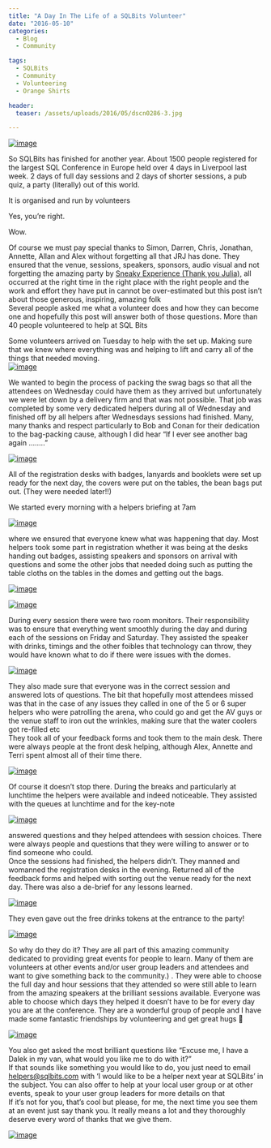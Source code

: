 ```yaml
---
title: "A Day In The Life of a SQLBits Volunteer"
date: "2016-05-10" 
categories:
  - Blog
  - Community

tags:
  - SQLBits
  - Community
  - Volunteering
  - Orange Shirts

header:
  teaser: /assets/uploads/2016/05/dscn0286-3.jpg

---
```

[![image](https://blog.robsewell.com/assets/uploads/2016/05/dscn0286-3.jpg)](https://blog.robsewell.com/assets/uploads/2016/05/dscn0286-3.jpg) 

So SQLBits has finished for another year. About 1500 people registered for the largest SQL Conference in Europe held over 4 days in Liverpool last week. 2 days of full day sessions and 2 days of shorter sessions, a pub quiz, a party (literally) out of this world.  
  
It is organised and run by volunteers  
  
Yes, you’re right. 
  
Wow.  
  
Of course we must pay special thanks to Simon, Darren, Chris, Jonathan, Annette, Allan and Alex without forgetting all that JRJ has done. They ensured that the venue, sessions, speakers, sponsors, audio visual and not forgetting the amazing party by <A href="http://sneakyexperience.co.uk/" target=_blank>Sneaky Experience (Thank you Julia),</A> all occurred at the right time in the right place with the right people and the work and effort they have put in cannot be over-estimated but this post isn’t about those generous, inspiring, amazing folk  
Several people asked me what a volunteer does and how they can become one and hopefully this post will answer both of those questions. More than 40 people volunteered to help at SQL Bits  

Some volunteers arrived on Tuesday to help with the set up. Making sure that we knew where everything was and helping to lift and carry all of the things that needed moving.  
[![image](https://blog.robsewell.com/assets/uploads/2016/05/wp_20160504_07_13_44_pro-2.jpg)](https://blog.robsewell.com/assets/uploads/2016/05/wp_20160504_07_13_44_pro-2.jpg)  

We wanted to begin the process of packing the swag bags so that all the attendees on Wednesday could have them as they arrived but unfortunately we were let down by a delivery firm and that was not possible. That job was completed by some very dedicated helpers during all of Wednesday and finished off by all helpers after Wednesdays sessions had finished. Many, many thanks and respect particularly to Bob and Conan for their dedication to the bag-packing cause, although I did hear “If I ever see another bag again ……..”  

[![image](https://blog.robsewell.com/assets/uploads/2016/05/bean-bags.jpg)](https://blog.robsewell.com/assets/uploads/2016/05/bean-bags.jpg)

All of the registration desks with badges, lanyards and booklets were set up ready for the next day, the covers were put on the tables, the bean bags put out. (They were needed later!!)  

We started every morning with a helpers briefing at 7am  

[![image](https://blog.robsewell.com/assets/uploads/2016/05/wp_20160506_07_40_18_pro-2.jpg)](https://blog.robsewell.com/assets/uploads/2016/05/wp_20160506_07_40_18_pro-2.jpg)  

where we ensured that everyone knew what was happening that day. Most helpers took some part in registration whether it was being at the desks handing out badges, assisting speakers and sponsors on arrival with questions and some the other jobs that needed doing such as putting the table cloths on the tables in the domes and getting out the bags.  

[![image](https://blog.robsewell.com/assets/uploads/2016/05/wp_20160504_10_31_33_pro-2.jpg)](https://blog.robsewell.com/assets/uploads/2016/05/wp_20160504_10_31_33_pro-2.jpg)  

[![image](https://blog.robsewell.com/assets/uploads/2016/05/dscn0284.jpg)](https://blog.robsewell.com/assets/uploads/2016/05/dscn0284.jpg)  

During every session there were two room monitors. Their responsibility was to ensure that everything went smoothly during the day and during each of the sessions on Friday and Saturday. They assisted the speaker with drinks, timings and the other foibles that technology can throw, they would have known what to do if there were issues with the domes.  

[![image](https://blog.robsewell.com/assets/uploads/2016/05/dome-monitoring.jpg)](https://blog.robsewell.com/assets/uploads/2016/05/dome-monitoring.jpg)  

They also made sure that everyone was in the correct session and answered lots of questions. The bit that hopefully most attendees missed was that in the case of any issues they called in one of the 5 or 6 super helpers who were patrolling the arena, who could go and get the AV guys or the venue staff to iron out the wrinkles, making sure that the water coolers got re-filled etc  
They took all of your feedback forms and took them to the main desk. There were always people at the front desk helping, although Alex, Annette and Terri spent almost all of their time there.  

[![image](https://blog.robsewell.com/assets/uploads/2016/05/wp_20160504_15_32_59_pro.jpg)](https://blog.robsewell.com/assets/uploads/2016/05/wp_20160504_15_32_59_pro.jpg)  

Of course it doesn’t stop there. During the breaks and particularly at lunchtime the helpers were available and indeed noticeable. They assisted with the queues at lunchtime and for the key-note  

[![image](https://blog.robsewell.com/assets/uploads/2016/05/wp_20160506_09_37_35_pro.jpg)](https://blog.robsewell.com/assets/uploads/2016/05/wp_20160506_09_37_35_pro.jpg)  


answered questions and they helped attendees with session choices. There were always people and questions that they were willing to answer or to find someone who could.  
Once the sessions had finished, the helpers didn’t. They manned and womanned the registration desks in the evening. Returned all of the feedback forms and helped with sorting out the venue ready for the next day. There was also a de-brief for any lessons learned.  

[![image](https://blog.robsewell.com/assets/uploads/2016/05/wp_20160504_17_54_40_pro-21.jpg)](https://blog.robsewell.com/assets/uploads/2016/05/wp_20160504_17_54_40_pro-21.jpg)  

They even gave out the free drinks tokens at the entrance to the party!   

[![image](https://blog.robsewell.com/assets/uploads/2016/05/dscn0376-2.jpg)](https://blog.robsewell.com/assets/uploads/2016/05/dscn0376-2.jpg)  

So why do they do it? They are all part of this amazing community dedicated to providing great events for people to learn. Many of them are volunteers at other events and/or user group leaders and attendees and want to give something back to the community.) . They were able to choose the full day and hour sessions that they attended so were still able to learn from the amazing speakers at the brilliant sessions available. Everyone was able to choose which days they helped it doesn’t have to be for every day you are at the conference. They are a wonderful group of people and I have made some fantastic friendships by volunteering and get great hugs 🙂  

[![image](https://blog.robsewell.com/assets/uploads/2016/05/wp_20160506_09_15_33_pro-2.jpg)](https://blog.robsewell.com/assets/uploads/2016/05/wp_20160506_09_15_33_pro-2.jpg)  

You also get asked the most brilliant questions like “Excuse me, I have a Dalek in my van, what would you like me to do with it?”  
If that sounds like something you would like to do, you just need to email helpers@sqlbits.com with ‘I would like to be a helper next year at SQLBits’ in the subject. You can also offer to help at your local user group or at other events, speak to your user group leaders for more details on that  
If it’s not for you, that’s cool but please, for me, the next time you see them at an event just say thank you. It really means a lot and they thoroughly deserve every word of thanks that we give them.  

[![image](https://blog.robsewell.com/assets/uploads/2016/05/thankyou.jpg)](https://blog.robsewell.com/assets/uploads/2016/05/thankyou.jpg)  
